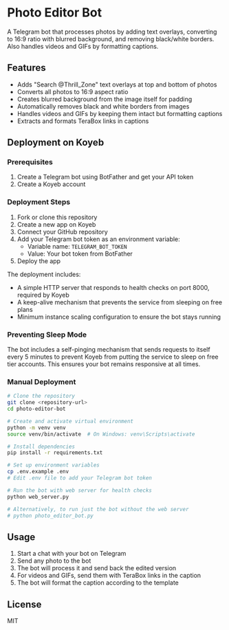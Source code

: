 # Photo Editor Bot

A Telegram bot that processes photos by adding text overlays, converting to 16:9 ratio with blurred background, and removing black/white borders. Also handles videos and GIFs by formatting captions.

## Features

- Adds "Search @Thrill_Zone" text overlays at top and bottom of photos
- Converts all photos to 16:9 aspect ratio
- Creates blurred background from the image itself for padding
- Automatically removes black and white borders from images
- Handles videos and GIFs by keeping them intact but formatting captions
- Extracts and formats TeraBox links in captions

## Deployment on Koyeb

### Prerequisites

1. Create a Telegram bot using BotFather and get your API token
2. Create a Koyeb account

### Deployment Steps

1. Fork or clone this repository
2. Create a new app on Koyeb
3. Connect your GitHub repository
4. Add your Telegram bot token as an environment variable:
   - Variable name: `TELEGRAM_BOT_TOKEN`
   - Value: Your bot token from BotFather
5. Deploy the app

The deployment includes:
- A simple HTTP server that responds to health checks on port 8000, required by Koyeb
- A keep-alive mechanism that prevents the service from sleeping on free plans
- Minimum instance scaling configuration to ensure the bot stays running

### Preventing Sleep Mode

The bot includes a self-pinging mechanism that sends requests to itself every 5 minutes to prevent Koyeb from putting the service to sleep on free tier accounts. This ensures your bot remains responsive at all times.

### Manual Deployment

```bash
# Clone the repository
git clone <repository-url>
cd photo-editor-bot

# Create and activate virtual environment
python -m venv venv
source venv/bin/activate  # On Windows: venv\Scripts\activate

# Install dependencies
pip install -r requirements.txt

# Set up environment variables
cp .env.example .env
# Edit .env file to add your Telegram bot token

# Run the bot with web server for health checks
python web_server.py

# Alternatively, to run just the bot without the web server
# python photo_editor_bot.py
```

## Usage

1. Start a chat with your bot on Telegram
2. Send any photo to the bot
3. The bot will process it and send back the edited version
4. For videos and GIFs, send them with TeraBox links in the caption
5. The bot will format the caption according to the template

## License

MIT 